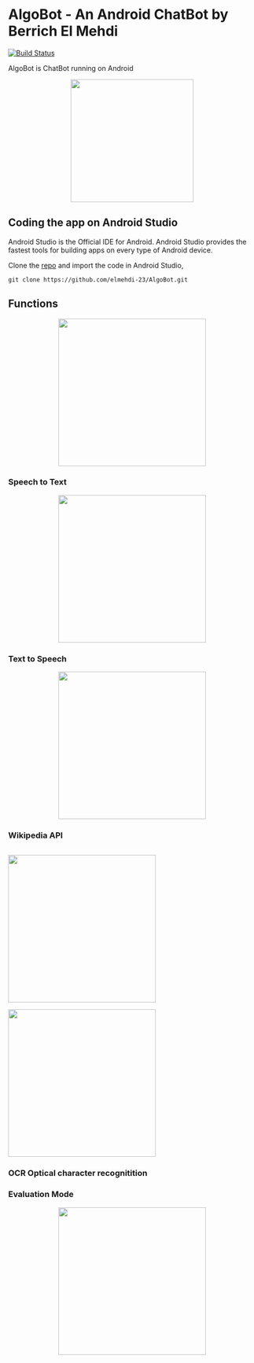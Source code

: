 # AlgoBot - An Android ChatBot by Berrich El Mehdi

[![Build Status](images/passing.svg)](https://github.com/elmehdi-23/AlgoBot)

AlgoBot is ChatBot running on Android
<p align="center"><img src="images/ic.png" width="250" /></p>

<h2>Coding the app on Android Studio</h2>
Android Studio is the Official IDE for Android. Android Studio provides the fastest tools for building apps on every type of Android device.

Clone the [repo](https://github.com/elmehdi-23/AlgoBot) and import the code in Android Studio,

```
git clone https://github.com/elmehdi-23/AlgoBot.git
```
## Functions
<p align="center"><img src="images/Screenrecorder1.jpg" width="300" /></p>

### Speech to Text
<p align="center"><img src="images/Screenrecorder2.jpg" width="300" /></p>

### Text to Speech
<p align="center"><img src="images/Screenrecorder3.jpg" width="300" /></p>

### Wikipedia API
<p align="center" style="display:inline-block;"><img src="images/Screenrecorder4.jpg" width="300" /><div style="border-left: 6px solid green; height: auto;"></div><img src="images/Screenrecorder5.jpg" width="300" /></p>

### OCR Optical character recognitition

### Evaluation Mode
<p align="center"><img src="images/Screenrecorder6.jpg" width="300" /></p>
